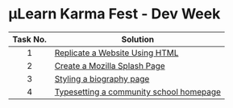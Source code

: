 # µLearn Karma Fest - Dev Week

| Task No. | Solution |
|:-:|-|
| 1 | [Replicate a Website Using HTML](https://arv.codes/Dev-Week/task1) |
| 2 | [Create a Mozilla Splash Page](https://arv.codes/Dev-Week/task2) |
| 3 | [Styling a biography page](https://arv.codes/Dev-Week/task3) |
| 4 | [Typesetting a community school homepage](https://arv.codes/Dev-Week/task4) |
